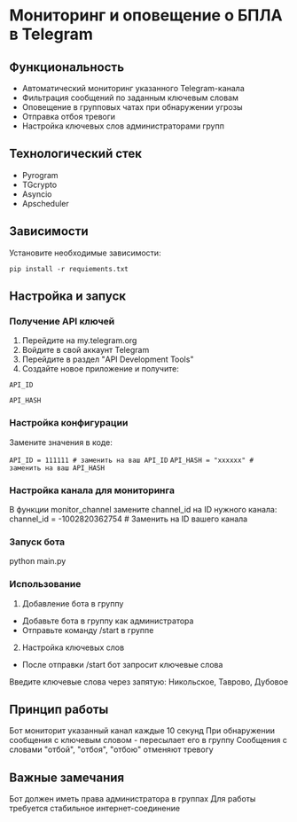 # Мониторинг и оповещение о БПЛА в Telegram


## Функциональность

- Автоматический мониторинг указанного Telegram-канала
- Фильтрация сообщений по заданным ключевым словам
- Оповещение в групповых чатах при обнаружении угрозы
- Отправка отбоя тревоги
- Настройка ключевых слов администраторами групп

## Технологический стек

- Pyrogram
- TGcrypto
- Asyncio
- Apscheduler

## Зависимости

Установите необходимые зависимости:

`pip install -r requiements.txt`

## Настройка и запуск

### Получение API ключей

1. Перейдите на my.telegram.org
2. Войдите в свой аккаунт Telegram
3. Перейдите в раздел "API Development Tools"
4. Создайте новое приложение и получите:

`API_ID`

`API_HASH`

### Настройка конфигурации

Замените значения в коде:

`API_ID = 111111 # заменить на ваш API_ID`
`API_HASH = "xxxxxx" # заменить на ваш API_HASH`

### Настройка канала для мониторинга

В функции monitor_channel замените channel_id на ID нужного канала:
channel_id = -1002820362754 # Заменить на ID вашего канала

### Запуск бота

python main.py

### Использование

1. Добавление бота в группу

- Добавьте бота в группу как администратора
- Отправьте команду /start в группе

2. Настройка ключевых слов

- После отправки /start бот запросит ключевые слова

Введите ключевые слова через запятую:
Никольское, Таврово, Дубовое

## Принцип работы

Бот мониторит указанный канал каждые 10 секунд
При обнаружении сообщения с ключевым словом - пересылает его в группу
Сообщения с словами "отбой", "отбоя", "отбою" отменяют тревогу


## Важные замечания

Бот должен иметь права администратора в группах
Для работы требуется стабильное интернет-соединение
